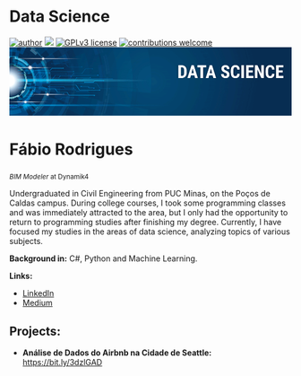 # Data Science
[![author](https://img.shields.io/badge/author-fabiodotcom-red.svg)](https://www.linkedin.com/in/f-rodrigues)  [![](https://img.shields.io/badge/python-3.7+-blue.svg)](https://www.python.org/downloads/release/python-365/)  [![GPLv3 license](https://img.shields.io/badge/License-GPLv3-blue.svg)](http://perso.crans.org/besson/LICENSE.html)  [![contributions welcome](https://img.shields.io/badge/contributions-welcome-brightgreen.svg?style=flat)](https://github.com/fabiodotcom/Data-Science/issues)![banner](https://github.com/fabiodotcom/images/blob/main/banner.png?raw=True)

# Fábio Rodrigues
<sub>*BIM Modeler* at Dynamik4</sub>

Undergraduated in Civil Engineering from PUC Minas, on the Poços de Caldas campus. During college courses, I took some programming classes and was immediately attracted to the area, but I only had the opportunity to return to programming studies after finishing my degree. Currently, I have focused my studies in the areas of data science, analyzing topics of various subjects.


**Background in:** C#, Python and Machine Learning.

**Links:**
* [LinkedIn](https://www.linkedin.com/in/f-rodrigues/)
* [Medium](https://medium.com/@fabio_rodrigues)


## Projects:

* **Análise de Dados do Airbnb na Cidade de Seattle:** https://bit.ly/3dzlGAD
